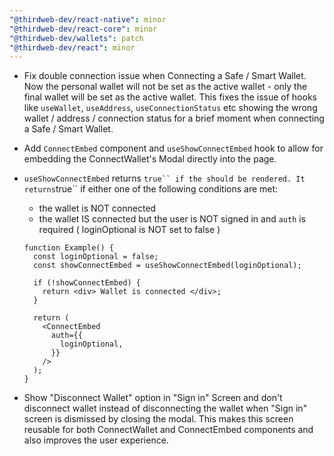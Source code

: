 ```yaml
---
"@thirdweb-dev/react-native": minor
"@thirdweb-dev/react-core": minor
"@thirdweb-dev/wallets": patch
"@thirdweb-dev/react": minor
---
```


- Fix double connection issue when Connecting a Safe / Smart Wallet. Now the personal wallet will not be set as the active wallet - only the final wallet will be set as the active wallet. This fixes the issue of hooks like `useWallet`, `useAddress`, `useConnectionStatus` etc showing the wrong wallet / address / connection status for a brief moment when connecting a Safe / Smart Wallet.

- Add `ConnectEmbed` component and `useShowConnectEmbed` hook to allow for embedding the ConnectWallet's Modal directly into the page.
- `useShowConnectEmbed` returns `true`` if the `<ConnectEmbed />`should be rendered. It returns`true`` if either one of the following conditions are met:

  - the wallet is NOT connected
  - the wallet IS connected but the user is NOT signed in and `auth` is required ( loginOptional is NOT set to false )

  ```tsx
  function Example() {
    const loginOptional = false;
    const showConnectEmbed = useShowConnectEmbed(loginOptional);

    if (!showConnectEmbed) {
      return <div> Wallet is connected </div>;
    }

    return (
      <ConnectEmbed
        auth={{
          loginOptional,
        }}
      />
    );
  }
  ```

- Show "Disconnect Wallet" option in "Sign in" Screen and don't disconnect wallet instead of disconnecting the wallet when "Sign in" screen is dismissed by closing the modal. This makes this screen reusable for both ConnectWallet and ConnectEmbed components and also improves the user experience.
